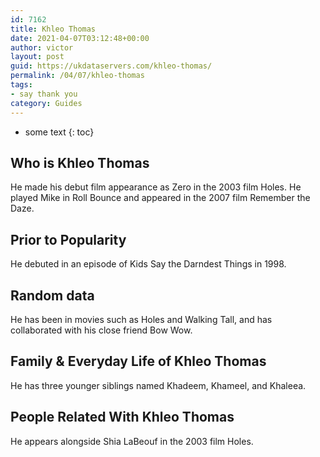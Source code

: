 ```yaml
---
id: 7162
title: Khleo Thomas
date: 2021-04-07T03:12:48+00:00
author: victor
layout: post
guid: https://ukdataservers.com/khleo-thomas/
permalink: /04/07/khleo-thomas
tags:
- say thank you
category: Guides
---
```


* some text
{: toc}


## Who is Khleo Thomas



He made his debut film appearance as Zero in the 2003 film Holes. He played Mike in Roll Bounce and appeared in the 2007 film Remember the Daze.

                
                
                
## Prior to Popularity



He debuted in an episode of Kids Say the Darndest Things in 1998.

                
                
                
## Random data



He has been in movies such as Holes and Walking Tall, and has collaborated with his close friend Bow Wow.

                
                
                
## Family & Everyday Life of Khleo Thomas



He has three younger siblings named Khadeem, Khameel, and Khaleea.

                
                
                
## People Related With Khleo Thomas



He appears alongside Shia LaBeouf in the 2003 film Holes.

                
              
            
          
          
          